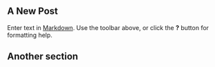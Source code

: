 ## A New Post

Enter text in [Markdown](http://daringfireball.net/projects/markdown/). Use the toolbar above, or click the **?** button for formatting help.

## Another section


